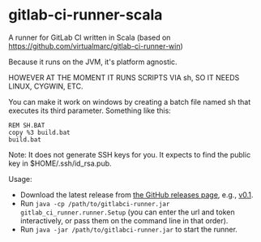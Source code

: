 gitlab-ci-runner-scala
======================

A runner for GitLab CI written in Scala (based on https://github.com/virtualmarc/gitlab-ci-runner-win)

Because it runs on the JVM, it's platform agnostic.

HOWEVER AT THE MOMENT IT RUNS SCRIPTS VIA sh, SO IT NEEDS LINUX, CYGWIN, ETC.

You can make it work on windows by creating a batch file named sh that executes its third parameter. Something like this:

````
REM SH.BAT
copy %3 build.bat
build.bat
````


Note: It does not generate SSH keys for you. It expects to find the public key in $HOME/.ssh/id_rsa.pub.

Usage:
 - Download the latest release from [the GitHub releases page](https://github.com/nafg/gitlab-ci-runner-scala/releases), e.g., [v0.1](https://github.com/nafg/gitlab-ci-runner-scala/releases/download/v0.1/gitlabci-runner.jar).
 - Run `java -cp /path/to/gitlabci-runner.jar gitlab_ci_runner.runner.Setup`
   (you can enter the url and token interactively, or pass them on the command line in that order).
 - Run `java -jar /path/to/gitlabci-runner.jar` to start the runner.

 
